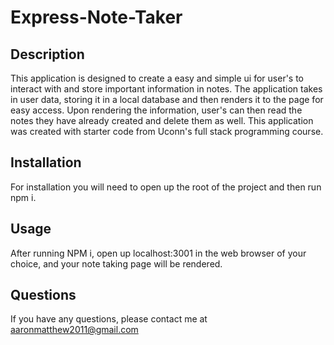 # Express-Note-Taker

## Description
This application is designed to create a easy and simple ui for user's to interact with and store important information in notes. The application takes in user data, storing it in a local database and then renders it to the page for easy access. Upon rendering the information, user's can then read the notes they have already created and delete them as well. This application was created with starter code from Uconn's full stack programming course. 

## Installation 
For installation you will need to open up the root of the project and then run npm i. 

## Usage
After running NPM i, open up localhost:3001 in the web browser of your choice, and your note taking page will be rendered.

## Questions 
If you have any questions, please contact me at aaronmatthew2011@gmail.com 
